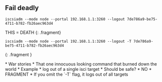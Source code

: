 Fail deadly
-----------

```
iscsiadm --mode node --portal 192.168.1.1:3260 --logout 7de786a9-be75-4711-b782-fb26aec963d4
```

THIS = DEATH
{: .fragment}

```
iscsiadm --mode node --portal 192.168.1.1:3260 --logout -T 7de786a9-be75-4711-b782-fb26aec963d4
```
{: .fragment }

<aside class="notes">
  * War stories
    * That one innocuous looking command that burned down the world
  * Example
    * log out of a single isci target
    * Should be safe?
    * NO
    * FRAGMENT
    * If you omit the `-T` flag, it logs out of all targets
</aside>

<!--

Pretty much everyone that's been in Ops has a story or three where they mistyped
a command and did something extremely 

Look at this example - it should unmount a single iscsiadm target, right?

If you omit the `-T` flag, it logs out of all sessions. All sessions. It doesn't
complain that you passed an extra argument, it just blows up everything.

So seriously, this is what we've got in Ops? Commands that will happily destroy
things on us? And people wonder why people in Ops are irritable BECAUSE WE LIVE
ON THE EDGE OF DEATH.

Granted, software development has similar problems. Use a function incorrectly
and your system will catch fire, possibly literally. However, software
development has taken this into consideration.

-->

